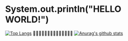 # System.out.println("HELLO WORLD!")
[![Top Langs](https://github-readme-stats.vercel.app/api/top-langs/?username=xoasml&layout=compact&theme=cobalt)](https://github.com/anuraghazra/github-readme-stats) 🧛‍♀️👨‍🚀🧟‍♂️🧙‍♂️🦹‍♂️️🕵️‍♀️🦸‍♂️
[![Anurag's github stats](https://github-readme-stats.vercel.app/api?username=xoasml&theme=cobalt)](https://github.com/anuraghazra/github-readme-stats)  



<!--
**xoasml/xoasml** is a ✨ _special_ ✨ repository because its `README.md` (this file) appears on your GitHub profile.

Here are some ideas to get you started:

- 🔭 I’m currently working on ...
- 🌱 I’m currently learning ...
- 👯 I’m looking to collaborate on ...
- 🤔 I’m looking for help with ...
- 💬 Ask me about ...
- 📫 How to reach me: ...
- 😄 Pronouns: ...
- ⚡ Fun fact: ...
-->
